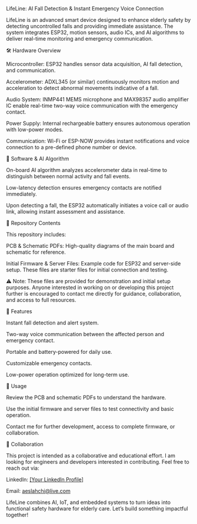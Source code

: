 LifeLine: AI Fall Detection & Instant Emergency Voice Connection

LifeLine is an advanced smart device designed to enhance elderly safety by detecting uncontrolled falls and providing immediate assistance. The system integrates ESP32, motion sensors, audio ICs, and AI algorithms to deliver real-time monitoring and emergency communication.

🛠 Hardware Overview

Microcontroller: ESP32 handles sensor data acquisition, AI fall detection, and communication.

Accelerometer: ADXL345 (or similar) continuously monitors motion and acceleration to detect abnormal movements indicative of a fall.

Audio System: INMP441 MEMS microphone and MAX98357 audio amplifier IC enable real-time two-way voice communication with the emergency contact.

Power Supply: Internal rechargeable battery ensures autonomous operation with low-power modes.

Communication: Wi-Fi or ESP-NOW provides instant notifications and voice connection to a pre-defined phone number or device.

🧠 Software & AI Algorithm

On-board AI algorithm analyzes accelerometer data in real-time to distinguish between normal activity and fall events.

Low-latency detection ensures emergency contacts are notified immediately.

Upon detecting a fall, the ESP32 automatically initiates a voice call or audio link, allowing instant assessment and assistance.

📂 Repository Contents

This repository includes:

PCB & Schematic PDFs: High-quality diagrams of the main board and schematic for reference.

Initial Firmware & Server Files: Example code for ESP32 and server-side setup. These files are starter files for initial connection and testing.

⚠️ Note: These files are provided for demonstration and initial setup purposes. Anyone interested in working on or developing this project further is encouraged to contact me directly for guidance, collaboration, and access to full resources.

🔧 Features

Instant fall detection and alert system.

Two-way voice communication between the affected person and emergency contact.

Portable and battery-powered for daily use.

Customizable emergency contacts.

Low-power operation optimized for long-term use.

📌 Usage

Review the PCB and schematic PDFs to understand the hardware.

Use the initial firmware and server files to test connectivity and basic operation.

Contact me for further development, access to complete firmware, or collaboration.

🌟 Collaboration

This project is intended as a collaborative and educational effort. I am looking for engineers and developers interested in contributing. Feel free to reach out via:

LinkedIn: [[Your LinkedIn Profile]](https://www.linkedin.com/in/amirhosein-eslahchi/)

Email: aeslahchi@live.com

LifeLine combines AI, IoT, and embedded systems to turn ideas into functional safety hardware for elderly care. Let’s build something impactful together!

